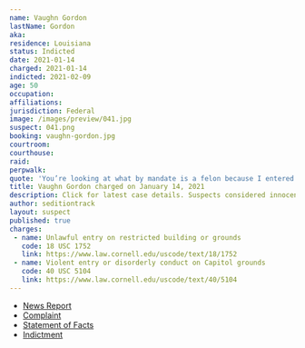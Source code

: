 ```yaml
---
name: Vaughn Gordon
lastName: Gordon
aka:
residence: Louisiana
status: Indicted
date: 2021-01-14
charged: 2021-01-14
indicted: 2021-02-09
age: 50
occupation:
affiliations:
jurisdiction: Federal
image: /images/preview/041.jpg
suspect: 041.png
booking: vaughn-gordon.jpg
courtroom:
courthouse:
raid:
perpwalk:
quote: 'You’re looking at what by mandate is a felon because I entered into the Capitol during the riot'
title: Vaughn Gordon charged on January 14, 2021
description: Click for latest case details. Suspects considered innocent until proven guilty.
author: seditiontrack
layout: suspect
published: true
charges:
 - name: Unlawful entry on restricted building or grounds
   code: 18 USC 1752
   link: https://www.law.cornell.edu/uscode/text/18/1752
 - name: Violent entry or disorderly conduct on Capitol grounds
   code: 40 USC 5104
   link: https://www.law.cornell.edu/uscode/text/40/5104
---
```

- [News Report](https://www.theadvocate.com/acadiana/news/article_489d5514-56b3-11eb-bbbb-2b9a6a6e6984.html)
- [Complaint](https://www.justice.gov/opa/page/file/1354986/download)
- [Statement of Facts](https://www.justice.gov/opa/page/file/1354991/download)
- [Indictment](https://www.justice.gov/usao-dc/case-multi-defendant/file/1366086/download)
